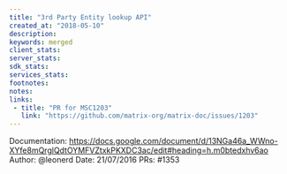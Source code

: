 ```yaml
---
title: "3rd Party Entity lookup API"
created_at: "2018-05-10"
description:
keywords: merged
client_stats:
server_stats:
sdk_stats:
services_stats:
footnotes:
notes:
links:
 - title: "PR for MSC1203"
   link: "https://github.com/matrix-org/matrix-doc/issues/1203"
---
```

Documentation: https://docs.google.com/document/d/13NGa46a_WWno-XYfe8mQrglQdtOYMFVZtxkPKXDC3ac/edit#heading=h.m0btedxhv6ao
Author: @leonerd
Date: 21/07/2016
PRs: #1353

